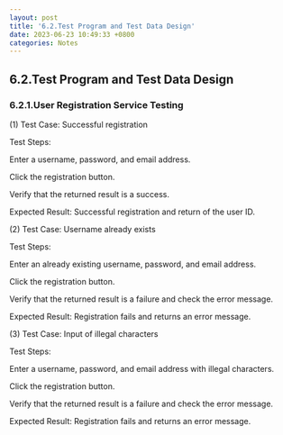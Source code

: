 ```yaml
---
layout: post
title: '6.2.Test Program and Test Data Design'
date: 2023-06-23 10:49:33 +0800
categories: Notes
---
```


## 6.2.Test Program and Test Data Design

### 6.2.1.User Registration Service Testing

(1) Test Case: Successful registration

Test Steps:

Enter a username, password, and email address.

Click the registration button.

Verify that the returned result is a success.

Expected Result: Successful registration and return of the user ID.

(2) Test Case: Username already exists

Test Steps:

Enter an already existing username, password, and email address.

Click the registration button.

Verify that the returned result is a failure and check the error message.

Expected Result: Registration fails and returns an error message.

(3) Test Case: Input of illegal characters

Test Steps:

Enter a username, password, and email address with illegal characters.

Click the registration button.

Verify that the returned result is a failure and check the error message.

Expected Result: Registration fails and returns an error message.
